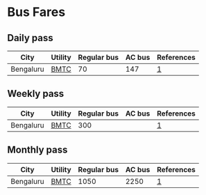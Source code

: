# Bus Fares


## Daily pass


| City | Utility | Regular bus | AC bus | References | 
| --- | --- | --- | --- | --- |
| Bengaluru | [BMTC](https://mybmtc.karnataka.gov.in/english) | 70 | 147 | [1](https://mybmtc.karnataka.gov.in/info-3/Other+Pass/en) |


## Weekly pass

| City | Utility | Regular bus | AC bus | References | 
| --- | --- | --- | --- | --- |
| Bengaluru | [BMTC](https://mybmtc.karnataka.gov.in/english) | 300 | | [1](https://mybmtc.karnataka.gov.in/info-3/Other+Pass/en) |


## Monthly pass

| City | Utility | Regular bus | AC bus | References | 
| --- | --- | --- | --- | --- |
| Bengaluru | [BMTC](https://mybmtc.karnataka.gov.in/english) | 1050 | 2250 | [1](https://mybmtc.karnataka.gov.in/info-3/Other+Pass/en) |


